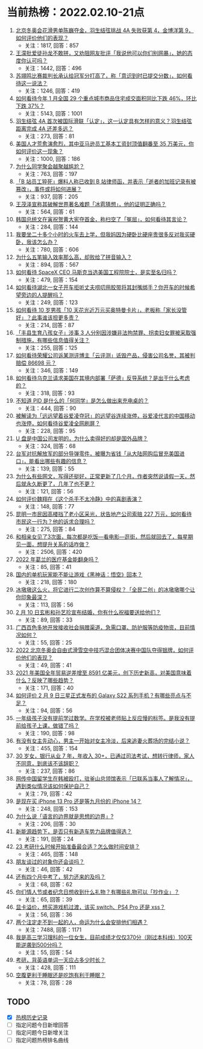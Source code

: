 # 当前热榜：2022.02.10-21点
1. [北京冬奥会花滑男单陈巍夺金，羽生结弦挑战 4A 失败获第 4，金博洋第 9，如何评价他们的表现？](https://www.zhihu.com/question/515709985)
    * 关注：1817, 回答：857
2. [王濛批爱徒孙龙不敢拼，又劝阻网友批评「我说他可以你们别网暴」，她的态度你认可吗？](https://www.zhihu.com/question/515641029)
    * 关注：1442, 回答：496
3. [苏翊鸣比赛裁判长承认给冠军分打高了，称「意识到时已提交分数」，如何看待这一说法？](https://www.zhihu.com/question/515716997)
    * 关注：1246, 回答：419
4. [如何看待今年 1 月全国 29 个重点城市商品住宅成交面积同比下跌 46%，环比下跌 37%？](https://www.zhihu.com/question/515381264)
    * 关注：5143, 回答：1001
5. [羽生结弦 4A 首次被国际滑联「认定」，这一认定具有怎样的意义？羽生结弦距离完成 4A 还差多远？](https://www.zhihu.com/question/515755839)
    * 关注：273, 回答：81
6. [美国人才荒愈演愈烈，其中亚马逊员工基本工资封顶值翻番至 35 万美元，你如何评价这一现象？](https://www.zhihu.com/question/515419064)
    * 关注：1000, 回答：186
7. [为什么同学聚会越聚越尴尬？](https://www.zhihu.com/question/20036820)
    * 关注：763, 回答：197
8. [「B 站员工猝死」爆料人称已收到 B 站律师函，并表示「逝者的加班记录有被篡改」，事件或将如何进展？](https://www.zhihu.com/question/515615650)
    * 关注：937, 回答：205
9. [王茂泽宣称其破解世界著名难题「冰雹猜想」，他的证明正确吗？](https://www.zhihu.com/question/514816775)
    * 关注：564, 回答：61
10. [韩国总统文在寅祝贺黄大宪夺首金，称扫空了「冤屈」，如何看待其言论？](https://www.zhihu.com/question/515710866)
    * 关注：284, 回答：144
11. [我要坐二十多个小时的火车去上学，但我妈因为硬卧比硬座贵很多反对我买硬卧，我该怎么办？](https://www.zhihu.com/question/515434712)
    * 关注：780, 回答：606
12. [为什么五笔输入效率那么高，却败给了拼音输入？](https://www.zhihu.com/question/513090439)
    * 关注：894, 回答：567
13. [如何看待 SpaceX CEO 马斯克当选美国工程院院士，是实至名归吗？](https://www.zhihu.com/question/515719801)
    * 关注：479, 回答：154
14. [如何看待湖北一女子开车拒听丈夫唠叨用胶带将其封嘴绑手？你开车的时候希望旁边的人提醒吗？](https://www.zhihu.com/question/515702470)
    * 关注：249, 回答：123
15. [如何看待 10 岁男孩「10 天花光近万元买奥特曼卡片」，老板称「家长没管好」？此事谁该担更多责？](https://www.zhihu.com/question/515519287)
    * 关注：214, 回答：87
16. [「丰县生育八孩女子」涉事 3 人分别因涉嫌非法拘禁罪、拐卖妇女罪被采取强制措施，有哪些信息值得关注？](https://www.zhihu.com/question/515815127)
    * 关注：255, 回答：125
17. [如何看待荣耀公司诉某测评博主「云评测」诋毁产品，侵害公司名誉，其被判赔偿 86698 元？](https://www.zhihu.com/question/515592221)
    * 关注：346, 回答：149
18. [如何看待乌克兰请求美国在其境内部署「萨德」反导系统？是出于什么考虑的？](https://www.zhihu.com/question/515476075)
    * 关注：318, 回答：93
19. [不知道 PID 是什么的「何同学」是怎么做出来充电桌的？](https://www.zhihu.com/question/514536340)
    * 关注：444, 回答：90
20. [被解读为「远远望着谷爱凌夺冠」的远望谷连续涨停，谷爱凌代言的中国移动也涨停，如何看待谷爱凌全网刷屏？](https://www.zhihu.com/question/515558366)
    * 关注：228, 回答：95
21. [U 盘是中国公司发明的，为什么卖得好的却是国外品牌？](https://www.zhihu.com/question/485255753)
    * 关注：324, 回答：68
22. [台军对抗解放军的部分导弹零件，被曝为省钱「从大陆网购后冒充美国进口」，能看出哪些有趣的信息？](https://www.zhihu.com/question/515718675)
    * 关注：139, 回答：55
23. [为什么有些网文，写得还挺好，正常更新了几个月，作者突然说请假一天，然后就永久断更了，几年了也不更？](https://www.zhihu.com/question/514396928)
    * 关注：121, 回答：56
24. [如何评价魏翔在《这个杀手不太冷静》中的喜剧表演？](https://www.zhihu.com/question/514094493)
    * 关注：148, 回答：77
25. [昆明一市民因高楼挡了老小区采光，状告地产公司索赔 227 万元，如何看待市民这一行为？他的诉求合理吗？](https://www.zhihu.com/question/515566049)
    * 关注：275, 回答：84
26. [和相亲女见了3次面，每次都是吃饭—看电影—逛街，然后就回去了，每星期见一面，想提升关系的话咋做？](https://www.zhihu.com/question/502826640)
    * 关注：2506, 回答：420
27. [2022 年葛兰的医疗基金能翻身吗？](https://www.zhihu.com/question/515535923)
    * 关注：85, 回答：41
28. [国内的单机玩家能不能让游戏《黑神话：悟空》回本？](https://www.zhihu.com/question/511607873)
    * 关注：218, 回答：180
29. [冰墩墩这么火，将它进行二次创作算不算侵权？「全民二创」的冰墩墩哪个让你印象最深？](https://www.zhihu.com/question/515388930)
    * 关注：113, 回答：56
30. [2 月 10 日玄彬和孙艺珍宣布结婚，你有什么祝福要送给他们？](https://www.zhihu.com/question/515819889)
    * 关注：89, 回答：33
31. [广西百色多地开放接收社会捐赠渠道，急需口罩、防护服等防疫物资，目前情况如何？](https://www.zhihu.com/question/515745838)
    * 关注：55, 回答：25
32. [2022 北京冬奥会自由式滑雪空中技巧混合团体决赛中国队夺得银牌，如何评价他们的表现？](https://www.zhihu.com/question/515807547)
    * 关注：49, 回答：41
33. [2021 年美国全年贸易逆差增至 8591 亿美元，创下历史新高，对美国意味着什么？反映了哪些趋势？](https://www.zhihu.com/question/515562496)
    * 关注：171, 回答：40
34. [如何评价 2 月 9 日三星正式发布的 Galaxy S22 系列手机？有哪些亮点与不足？](https://www.zhihu.com/question/515692753)
    * 关注：94, 回答：56
35. [一年级孩子没有提前学过数学。在学校被老师贴上反应慢的标签。是我没有提前给孩子上课，做错了吗？](https://www.zhihu.com/question/503355966)
    * 关注：190, 回答：98
36. [有没有女主先动心，男主一开始对女主冷淡，后来追妻火葬场的完结小说？](https://www.zhihu.com/question/475696624)
    * 关注：455, 回答：154
37. [30 岁女，银行从业 7 年，年收入 30+，已通过司法考试，想转行律师，家人不同意，到底该不该辞职？](https://www.zhihu.com/question/515455236)
    * 关注：237, 回答：86
38. [网传中国留学生在韩被殴打，驻釜山总领馆表示「已联系当事人了解情况」，遇到类似情况该如何保护自己？](https://www.zhihu.com/question/515797504)
    * 关注：79, 回答：42
39. [是现在买 iPhone 13 Pro 还是等九月份的 iPhone 14？](https://www.zhihu.com/question/509681741)
    * 关注：248, 回答：153
40. [为什么说「语言的边界就是思想的边界」?](https://www.zhihu.com/question/20842588)
    * 关注：206, 回答：30
41. [新能源趋势下，是否只有新造车势力品牌值得选？](https://www.zhihu.com/question/515328399)
    * 关注：191, 回答：24
42. [23 考研什么时候开始准备最合适？怎么做时间安排？](https://www.zhihu.com/question/510971761)
    * 关注：465, 回答：148
43. [朋友谈过的对象你还会谈吗？](https://www.zhihu.com/question/511885980)
    * 关注：46, 回答：42
44. [还有四个月中考了，努力还来的及吗？](https://www.zhihu.com/question/515612769)
    * 关注：68, 回答：62
45. [你们情人节或者纪念日想收到什么礼物？有哪些礼物可以「抄作业」？](https://www.zhihu.com/question/515201053)
    * 关注：65, 回答：39
46. [显卡溢价，想买游戏机过渡，该买 switch、PS4 Pro 还是 xss？](https://www.zhihu.com/question/513284460)
    * 关注：56, 回答：36
47. [两个注定走不到一起的人，命运为什么会安排他们相遇？](https://www.zhihu.com/question/356770661)
    * 关注：7488, 回答：1171
48. [我是高三学习理科的一位女生，目前成绩才仅仅370分（刚过本科线）100天能逆袭到500分吗？](https://www.zhihu.com/question/515741218)
    * 关注：55, 回答：54
49. [考研，背英语单词一天应占多少时长？](https://www.zhihu.com/question/439853667)
    * 关注：428, 回答：111
50. [空腹更利于睡眠还是吃饱有利于睡眠？](https://www.zhihu.com/question/27063190)
    * 关注：78, 回答：28
## TODO
* [x] [热榜历史记录](hot_history/AllHot.md)
* [ ] 指定问题今日新增回答
* [ ] 指定问题今日新增关注
* [ ] 指定问题热榜排名曲线
